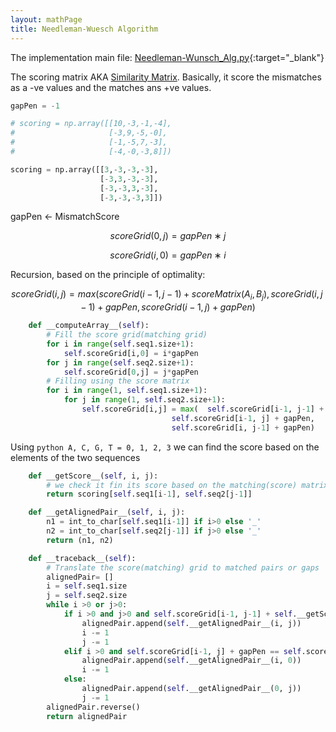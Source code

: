 ```yaml
---
layout: mathPage
title: Needleman-Wuesch Algorithm
---
```


The implementation main file: [Needleman-Wunsch_Alg.py](https://github.com/M-Abdallah/algorithms-sbe631/blob/master/Needleman-Wunsch_Alg.py){:target="_blank"}

The scoring matrix AKA [Similarity Matrix](https://en.wikipedia.org/wiki/Similarity_measure). Basically, it score the mismatches as a -ve values and the matches ans +ve values.


``` python
gapPen = -1

# scoring = np.array([[10,-3,-1,-4],
#                     [-3,9,-5,-0],
#                     [-1,-5,7,-3],
#                     [-4,-0,-3,8]])

scoring = np.array([[3,-3,-3,-3],
                    [-3,3,-3,-3],
                    [-3,-3,3,-3],
                    [-3,-3,-3,3]])
```

gapPen ← MismatchScore

$$
scoreGrid(0,j) = gapPen ∗ j
$$

$$
scoreGrid(i,0) = gapPen ∗ i
$$

Recursion, based on the principle of optimality:

$$
scoreGrid(i,j) = max( scoreGrid(i-1,j-1) + scoreMatrix(A_i,B_j), scoreGrid(i,j-1) + gapPen, scoreGrid(i-1,j) + gapPen )
$$

``` python
    def __computeArray__(self):
        # Fill the score grid(matching grid)
        for i in range(self.seq1.size+1):
            self.scoreGrid[i,0] = i*gapPen
        for j in range(self.seq2.size+1):
            self.scoreGrid[0,j] = j*gapPen
        # Filling using the score matrix 
        for i in range(1, self.seq1.size+1):
            for j in range(1, self.seq2.size+1):
                self.scoreGrid[i,j] = max(  self.scoreGrid[i-1, j-1] + self.__getScore__(i, j),
                                    self.scoreGrid[i-1, j] + gapPen,
                                    self.scoreGrid[i, j-1] + gapPen)
```

Using ```python
A, C, G, T = 0, 1, 2, 3```
we can find the score based on the elements of the two sequences

``` python
    def __getScore__(self, i, j):
        # we check it fin its score based on the matching(score) matrix we defined first and the i-1&j-1 
        return scoring[self.seq1[i-1], self.seq2[j-1]]
```

```python    
    def __getAlignedPair__(self, i, j):
        n1 = int_to_char[self.seq1[i-1]] if i>0 else '_'
        n2 = int_to_char[self.seq2[j-1]] if j>0 else '_'
        return (n1, n2)
```

``` python
    def __traceback__(self):
        # Translate the score(matching) grid to matched pairs or gaps
        alignedPair= []
        i = self.seq1.size
        j = self.seq2.size
        while i >0 or j>0:
            if i >0 and j>0 and self.scoreGrid[i-1, j-1] + self.__getScore__(i, j) == self.scoreGrid[i,j]:
                alignedPair.append(self.__getAlignedPair__(i, j))
                i -= 1
                j -= 1
            elif i >0 and self.scoreGrid[i-1, j] + gapPen == self.scoreGrid[i,j]:
                alignedPair.append(self.__getAlignedPair__(i, 0))
                i -= 1
            else:
                alignedPair.append(self.__getAlignedPair__(0, j))
                j -= 1
        alignedPair.reverse()
        return alignedPair  
```
